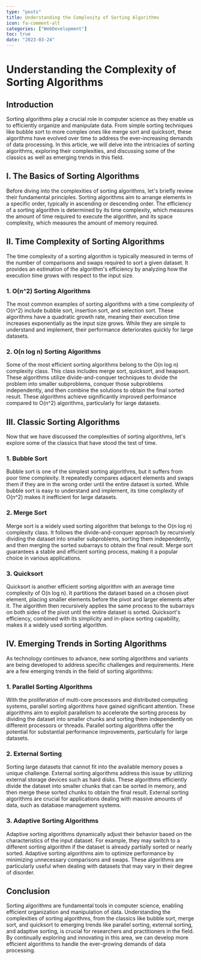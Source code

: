 ```yaml
---
type: "posts"
title: Understanding the Complexity of Sorting Algorithms
icon: fa-comment-alt
categories: ["WebDevelopment"]
toc: true
date: "2023-03-24"
---
```




# Understanding the Complexity of Sorting Algorithms

## Introduction

Sorting algorithms play a crucial role in computer science as they enable us to efficiently organize and manipulate data. From simple sorting techniques like bubble sort to more complex ones like merge sort and quicksort, these algorithms have evolved over time to address the ever-increasing demands of data processing. In this article, we will delve into the intricacies of sorting algorithms, exploring their complexities, and discussing some of the classics as well as emerging trends in this field.

## I. The Basics of Sorting Algorithms

Before diving into the complexities of sorting algorithms, let's briefly review their fundamental principles. Sorting algorithms aim to arrange elements in a specific order, typically in ascending or descending order. The efficiency of a sorting algorithm is determined by its time complexity, which measures the amount of time required to execute the algorithm, and its space complexity, which measures the amount of memory required.

## II. Time Complexity of Sorting Algorithms

The time complexity of a sorting algorithm is typically measured in terms of the number of comparisons and swaps required to sort a given dataset. It provides an estimation of the algorithm's efficiency by analyzing how the execution time grows with respect to the input size.

### 1. O(n^2) Sorting Algorithms

The most common examples of sorting algorithms with a time complexity of O(n^2) include bubble sort, insertion sort, and selection sort. These algorithms have a quadratic growth rate, meaning their execution time increases exponentially as the input size grows. While they are simple to understand and implement, their performance deteriorates quickly for large datasets.

### 2. O(n log n) Sorting Algorithms

Some of the most efficient sorting algorithms belong to the O(n log n) complexity class. This class includes merge sort, quicksort, and heapsort. These algorithms utilize divide-and-conquer techniques to divide the problem into smaller subproblems, conquer those subproblems independently, and then combine the solutions to obtain the final sorted result. These algorithms achieve significantly improved performance compared to O(n^2) algorithms, particularly for large datasets.

## III. Classic Sorting Algorithms

Now that we have discussed the complexities of sorting algorithms, let's explore some of the classics that have stood the test of time.

### 1. Bubble Sort

Bubble sort is one of the simplest sorting algorithms, but it suffers from poor time complexity. It repeatedly compares adjacent elements and swaps them if they are in the wrong order until the entire dataset is sorted. While bubble sort is easy to understand and implement, its time complexity of O(n^2) makes it inefficient for large datasets.

### 2. Merge Sort

Merge sort is a widely used sorting algorithm that belongs to the O(n log n) complexity class. It follows the divide-and-conquer approach by recursively dividing the dataset into smaller subproblems, sorting them independently, and then merging the sorted subarrays to obtain the final result. Merge sort guarantees a stable and efficient sorting process, making it a popular choice in various applications.

### 3. Quicksort

Quicksort is another efficient sorting algorithm with an average time complexity of O(n log n). It partitions the dataset based on a chosen pivot element, placing smaller elements before the pivot and larger elements after it. The algorithm then recursively applies the same process to the subarrays on both sides of the pivot until the entire dataset is sorted. Quicksort's efficiency, combined with its simplicity and in-place sorting capability, makes it a widely used sorting algorithm.

## IV. Emerging Trends in Sorting Algorithms

As technology continues to advance, new sorting algorithms and variants are being developed to address specific challenges and requirements. Here are a few emerging trends in the field of sorting algorithms:

### 1. Parallel Sorting Algorithms

With the proliferation of multi-core processors and distributed computing systems, parallel sorting algorithms have gained significant attention. These algorithms aim to exploit parallelism to accelerate the sorting process by dividing the dataset into smaller chunks and sorting them independently on different processors or threads. Parallel sorting algorithms offer the potential for substantial performance improvements, particularly for large datasets.

### 2. External Sorting

Sorting large datasets that cannot fit into the available memory poses a unique challenge. External sorting algorithms address this issue by utilizing external storage devices such as hard disks. These algorithms efficiently divide the dataset into smaller chunks that can be sorted in memory, and then merge these sorted chunks to obtain the final result. External sorting algorithms are crucial for applications dealing with massive amounts of data, such as database management systems.

### 3. Adaptive Sorting Algorithms

Adaptive sorting algorithms dynamically adjust their behavior based on the characteristics of the input dataset. For example, they may switch to a different sorting algorithm if the dataset is already partially sorted or nearly sorted. Adaptive sorting algorithms aim to optimize performance by minimizing unnecessary comparisons and swaps. These algorithms are particularly useful when dealing with datasets that may vary in their degree of disorder.

## Conclusion

Sorting algorithms are fundamental tools in computer science, enabling efficient organization and manipulation of data. Understanding the complexities of sorting algorithms, from the classics like bubble sort, merge sort, and quicksort to emerging trends like parallel sorting, external sorting, and adaptive sorting, is crucial for researchers and practitioners in the field. By continually exploring and innovating in this area, we can develop more efficient algorithms to handle the ever-growing demands of data processing.